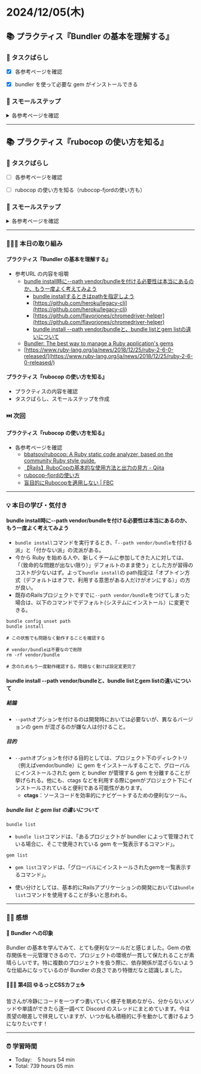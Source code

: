 # 2024/12/05(木)
## 📚 プラクティス『Bundler の基本を理解する』


### 🧩 タスクばらし
- [x] 各参考ページを確認
- [x] bundler を使って必要な gem がインストールできる


### 🐾 スモールステップ
<details><summary>各参考ページを確認</summary>

- [x] [Bundlerの使い方 - Qiita](https://qiita.com/oshou/items/6283c2315dc7dd244aef)
   - [x] [Rubygemsのススメ | Rubyに慣れていない初心者さんへ](https://qiita.com/sumyapp/items/5ec58bf3567e557c24d7)
   - [x] [Bundler概要](https://qiita.com/hisonl/items/162f70e612e8e96dba50)
   - [x] [Bundlerとは](http://shokai.org/blog/archives/7262)
- [x] [bundle install時に--path vendor/bundleを付ける必要性は本当にあるのか、もう一度よく考えてみよう](https://qiita.com/jnchito/items/99b1dbea1767a5095d85)
   - [x] [bundle installするときはpathを指定しよう](https://blog.dakatsuka.jp/2010/11/09/bundle-install.html)
   - [x] [https://github.com/heroku/legacy-cli](https://github.com/heroku/legacy-cli)
   - [x] [https://github.com/flavorjones/chromedriver-helper](https://github.com/flavorjones/chromedriver-helper)
   - [x] [bundle install --path vendor/bundleと、bundle listとgem listの違いについて](https://qiita.com/okuramasafumi/items/1aea3ed27763315328a3)
- [x] [Bundler: The best way to manage a Ruby application's gems](https://bundler.io/)
- [x] [https://www.ruby-lang.org/ja/news/2018/12/25/ruby-2-6-0-released/](https://www.ruby-lang.org/ja/news/2018/12/25/ruby-2-6-0-released/)

</details>


------------


## 📚 プラクティス『rubocop の使い方を知る』


### 🧩 タスクばらし
- [ ] 各参考ページを確認
- [ ] rubocop の使い方を知る（rubocop-fjordの使い方も）


### 🐾 スモールステップ
<details><summary>各参考ページを確認</summary>

- [ ] [bbatsov/rubocop: A Ruby static code analyzer, based on the community Ruby style guide.](https://github.com/rubocop/rubocop)
- [ ] [【Rails】RuboCopの基本的な使用方法と出力の見方 - Qiita](https://qiita.com/terufumi1122/items/ad55bf8713c0df053f58)
- [ ] [rubocop-fjordの使い方](https://bootcamp.fjord.jp/pages/292)
- [ ] [盲目的にRubocopを適用しない | FBC](https://bootcamp.fjord.jp/pages/rubocop-is-not-perfect)

</details>


------------


### 🧑🏻‍💻 本日の取り組み
#### プラクティス『Bundler の基本を理解する』
- 参考URL の内容を咀嚼
   - [bundle install時に--path vendor/bundleを付ける必要性は本当にあるのか、もう一度よく考えてみよう](https://qiita.com/jnchito/items/99b1dbea1767a5095d85)
      - [bundle installするときはpathを指定しよう](https://blog.dakatsuka.jp/2010/11/09/bundle-install.html)
      - [https://github.com/heroku/legacy-cli](https://github.com/heroku/legacy-cli)
      - [https://github.com/flavorjones/chromedriver-helper](https://github.com/flavorjones/chromedriver-helper)
      - [bundle install --path vendor/bundleと、bundle listとgem listの違いについて](https://qiita.com/okuramasafumi/items/1aea3ed27763315328a3)
   - [Bundler: The best way to manage a Ruby application's gems](https://bundler.io/)
   - [https://www.ruby-lang.org/ja/news/2018/12/25/ruby-2-6-0-released/](https://www.ruby-lang.org/ja/news/2018/12/25/ruby-2-6-0-released/)

#### プラクティス『rubocop の使い方を知る』
- プラクティスの内容を確認
- タスクばらし、スモールステップを作成


### ⏭️ 次回
#### プラクティス『rubocop の使い方を知る』
- 各参考ページを確認
   - [bbatsov/rubocop: A Ruby static code analyzer, based on the community Ruby style guide.](https://github.com/rubocop/rubocop)
   - [【Rails】RuboCopの基本的な使用方法と出力の見方 - Qiita](https://qiita.com/terufumi1122/items/ad55bf8713c0df053f58)
   - [rubocop-fjordの使い方](https://bootcamp.fjord.jp/pages/292)
   - [盲目的にRubocopを適用しない | FBC](https://bootcamp.fjord.jp/pages/rubocop-is-not-perfect)


------------


### 💡 本日の学び・気付き
#### bundle install時に--path vendor/bundleを付ける必要性は本当にあるのか、もう一度よく考えてみよう
- `bundle install`コマンドを実行するとき、「`--path vendor/bundle`を付ける派」と「付かない派」の流派がある。
- 今から Ruby を始める人や、新しくチームに参加してきた人に対しては、「（致命的な問題が出ない限り）」デフォルトのまま使う」とした方が習得のコストが少ないはず。よって`bundle install`の path指定は「オプトイン方式（デフォルトはオフで、利用する意思がある人だけがオンにする）」の方が良い。
- 既存のRailsプロジェクトですでに`--path vendor/bundle`をつけてしまった場合は、以下のコマンドでデフォルト(システムにインストール）に変更できる。
```shell
bundle config unset path
bundle install

# この状態でも問題なく動作することを確認する

# vendor/bundleは不要なので削除
rm -rf vendor/bundle

# 念のためもう一度動作確認する。問題なく動けば設定変更完了
```

#### bundle install --path vendor/bundleと、bundle listとgem listの違いについて
##### 結論
- `--path`オプションを付けるのは開発時においては必要ないが、異なるバージョンの gem が混ざるのが嫌な人は付けること。

##### 目的
- `--path`オプションを付ける目的としては、プロジェクト下のディレクトリ（例えばvendor/bundle）に gem をインストールすることで、グローバルにインストールされた gem と bundler が管理する gem を分離することが挙げられる。他にも、ctags などを利用する際にgemがプロジェクト下にインストールされていると便利である可能性があります。
   - **ctags**：ソースコードを効率的にナビゲートするための便利なツール。

##### bundle list と gem list の違いについて
`bundle list`
- `bundle list`コマンドは、「あるプロジェクトが bundler によって管理されている場合に、そこで使用されている gem を一覧表示するコマンド」。

`gem list`
- `gem list`コマンドは、「グローバルにインストールされたgemを一覧表示するコマンド」。

- 使い分けとしては、基本的にRailsアプリケーションの開発においては`bundle list`コマンドを使用することが多いと思われる。


------------


### ✍🏻 感想
#### 💬 Bundler への印象
Bundler の基本を学んでみて、とても便利なツールだと感じました。Gem の依存関係を一元管理できるので、プロジェクトの環境が一貫して保たれることが素晴らしいです。特に複数のプロジェクトを扱う際に、依存関係が混ざらないような仕組みになっているのが Bundler の良さであり特徴だなと認識しました。

#### 🧑🏻‍💻 第4回 ゆるっとCSSカフェ☕️
皆さんが冷静にコードを一つずつ書いていく様子を眺めながら、分からないメソッドや単語ができたら逐一調べて Discord のスレッドにまとめています。今は羨望の眼差しで拝見していますが、いつか私も積極的に手を動かして書けるようになりたいです！


------------


### ⏰ 学習時間
- Today:&nbsp;&nbsp;&nbsp; 5 hours 54 min
- Total: 739 hours 05 min
